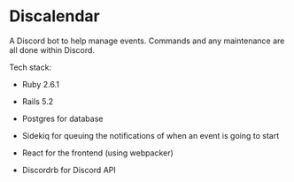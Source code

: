 # Discalendar

A Discord bot to help manage events. Commands and any maintenance are all done
within Discord.

Tech stack:

* Ruby 2.6.1

* Rails 5.2

* Postgres for database

* Sidekiq for queuing the notifications of when an event is going to start

* React for the frontend (using webpacker)

* Discordrb for Discord API